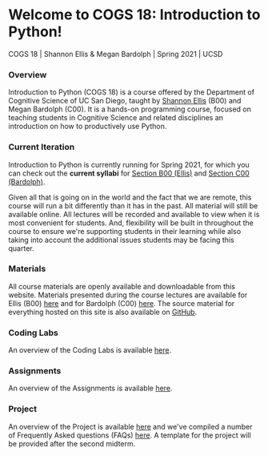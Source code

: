 # Welcome to COGS 18: Introduction to Python!

COGS 18 | Shannon Ellis & Megan Bardolph | Spring 2021 | UCSD

### Overview

Introduction to Python (COGS 18) is a course offered by the Department of Cognitive Science of UC San Diego, taught by [Shannon Ellis](http://shanellis.com) (B00) and Megan Bardolph (C00). It is a hands-on programming course, focused on teaching students in Cognitive Science and related disciplines an introduction on how to productively use Python.

### Current Iteration

Introduction to Python is currently running for Spring 2021, for which you can check out the **current syllabi** for [Section B00 (Ellis)](assets/intro/syllabus) and [Section C00 (Bardolph)](https://cogs18.github.io/assets/intro/Cogs18_Syllabus_SP21.pdf). 

Given all that is going on in the world and the fact that we are remote, this course will run a bit differently than it has in the past. All material will still be available online. All lectures will be recorded and available to view when it is most convenient for students. And, flexibility will be built in throughout the course to ensure we're supporting students in their learning while also taking into account the additional issues students may be facing this quarter.


### Materials

All course materials are openly available and downloadable from this website. Materials presented during the course lectures are available for Ellis (B00) [here](materials/01-Introduction) and for Bardolph (C00) [here](materials_bardolph/01-Introduction). The source material for everything hosted on this site is also available on [GitHub](https://github.com/COGS18).


### Coding Labs

An overview of the Coding Labs is available [here](assets/intro/labs/overview).


### Assignments

An overview of the Assignments is available [here](assets/intro/assignments/overview).

### Project

An overview of the Project is available [here](https://cogs18.github.io/projects/overview.html) and we've compiled a number of Frequently Asked questions (FAQs) [here](https://cogs18.github.io/projects/faq.html). A template for the project will be provided after the second midterm.